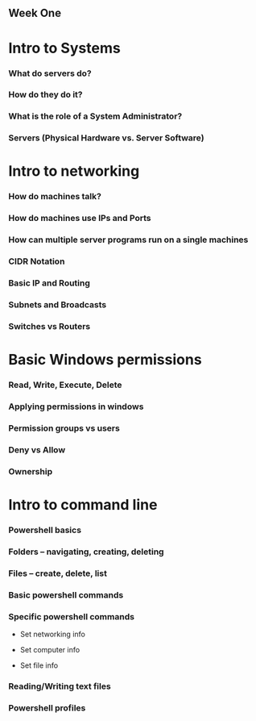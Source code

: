 ## Week One ##

# Intro to Systems #

### What do servers do? ###

### How do they do it?

### What is the role of a System Administrator?

### Servers (Physical Hardware vs. Server Software)


# Intro to networking

### How do machines talk?

### How do machines use IPs and Ports

### How can multiple server programs run on a single machines

### CIDR Notation

### Basic IP and Routing

### Subnets and Broadcasts

### Switches vs Routers


# Basic Windows permissions

###	Read, Write, Execute, Delete

###	Applying permissions in windows

###	Permission groups vs users

###	Deny vs Allow

###	Ownership


# Intro to command line

###	Powershell basics

###	Folders – navigating, creating, deleting

###	Files – create, delete, list

###	Basic powershell commands

###	Specific powershell commands

 * 	Set networking info

 * 	Set computer info

 *	Set file info

###	Reading/Writing text files

###	Powershell profiles
